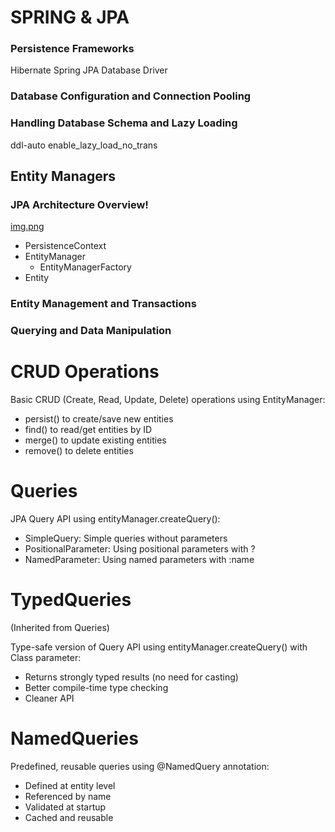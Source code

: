 # SPRING & JPA

### Persistence Frameworks

Hibernate
Spring JPA
Database Driver

### Database Configuration and Connection Pooling

### Handling Database Schema and Lazy Loading

ddl-auto
enable_lazy_load_no_trans

## Entity Managers

### JPA Architecture Overview!

[img.png](img.png)

- PersistenceContext
- EntityManager
    - EntityManagerFactory
- Entity

### Entity Management and Transactions

### Querying and Data Manipulation

# CRUD Operations

Basic CRUD (Create, Read, Update, Delete) operations using EntityManager:

- persist() to create/save new entities
- find() to read/get entities by ID
- merge() to update existing entities
- remove() to delete entities

# Queries

JPA Query API using entityManager.createQuery():

- SimpleQuery: Simple queries without parameters
- PositionalParameter: Using positional parameters with ?
- NamedParameter: Using named parameters with :name

# TypedQueries

(Inherited from Queries)

Type-safe version of Query API using entityManager.createQuery() with Class parameter:

- Returns strongly typed results (no need for casting)
- Better compile-time type checking
- Cleaner API

# NamedQueries

Predefined, reusable queries using @NamedQuery annotation:

- Defined at entity level
- Referenced by name
- Validated at startup
- Cached and reusable